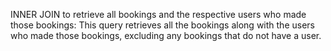 INNER JOIN to retrieve all bookings and the respective users who made those bookings:
This query retrieves all the bookings along with the users who made those bookings, excluding any bookings that do not have a user.
